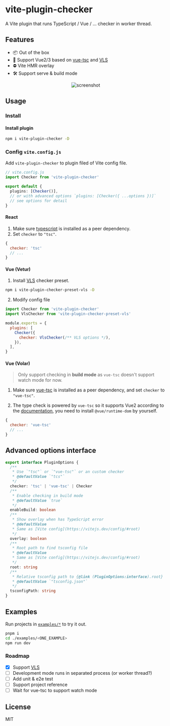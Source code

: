 # vite-plugin-checker

A Vite plugin that runs TypeScript / Vue / ... checker in worker thread.

## Features

- 📦 Out of the box
- 💚 Support Vue2/3 based on [vue-tsc](https://github.com/johnsoncodehk/vue-tsc) and [VLS](https://github.com/vuejs/vetur/blob/master/server/README.md)
- ⛔️ Vite HMR overlay
- 🛠 Support serve & build mode

<p align="center">
  <img alt="screenshot" src="https://user-images.githubusercontent.com/12322740/113175704-48cf1e80-927e-11eb-9bb5-43ab1b218cb2.png">
</p>

## Usage

### Install

#### Install plugin

```bash
npm i vite-plugin-checker -D
```

### Config `vite.config.js`

Add `vite-plugin-checker` to plugin filed of Vite config file.

```ts
// vite.config.js
import Checker from 'vite-plugin-checker'

export default {
  plugins: [Checker()],
  // or with advanced options `plugins: [Checker({ ...options })]`
  // see options for detail
}
```

#### React

1. Make sure [typescript](https://www.npmjs.com/package/typescript) is installed as a peer dependency.
2. Set `checker` to `"tsc"`.

```js
{
  checker: 'tsc'
  // ...
}
```

#### Vue (Vetur)

1. Install [VLS](https://www.npmjs.com/package/vls) checker preset.

```bash
npm i vite-plugin-checker-preset-vls -D
```

2. Modify config file

```js
import Checker from 'vite-plugin-checker'
import VlsChecker from 'vite-plugin-checker-preset-vls'

module.exports = {
  plugins: [
    Checker({
      checker: VlsChecker(/** VLS options */),
    }),
  ],
}
```

#### Vue (Volar)

> Only support checking in **build mode** as `vue-tsc` doesn't support watch mode for now.

1. Make sure [vue-tsc](https://www.npmjs.com/package/vue-tsc) is installed as a peer dependency, and set `checker` to `"vue-tsc"`.

2. The type check is powered by `vue-tsc` so it supports Vue2 according to the [documentation](https://github.com/johnsoncodehk/volar#using), you need to install `@vue/runtime-dom` by yourself.

```js
{
  checker: 'vue-tsc'
  // ...
}
```

## Advanced options interface

```ts
export interface PluginOptions {
  /**
   * Use `"tsc"` or `"vue-tsc"` or an custom checker
   * @defaultValue `"tcs"`
   */
  checker: 'tsc' | 'vue-tsc' | Checker
  /**
   * Enable checking in build mode
   * @defaultValue `true`
   */
  enableBuild: boolean
  /**
   * Show overlay when has TypeScript error
   * @defaultValue
   * Same as [Vite config](https://vitejs.dev/config/#root)
   */
  overlay: boolean
  /**
   * Root path to find tsconfig file
   * @defaultValue
   * Same as [Vite config](https://vitejs.dev/config/#root)
   */
  root: string
  /**
   * Relative tsconfig path to {@link (PluginOptions:interface).root}
   * @defaultValue `"tsconfig.json"`
   */
  tsconfigPath: string
}
```

## Examples

Run projects in [`examples/*`](./examples) to try it out.

```bash
pnpm i
cd ./examples/<ONE_EXAMPLE>
npm run dev
```

### Roadmap

- [x] Support [VLS](https://www.npmjs.com/package/vls)
- [ ] Development mode runs in separated process (or worker thread?)
- [ ] Add unit & e2e test
- [ ] Support project reference
- [ ] Wait for vue-tsc to support watch mode

## License

MIT
